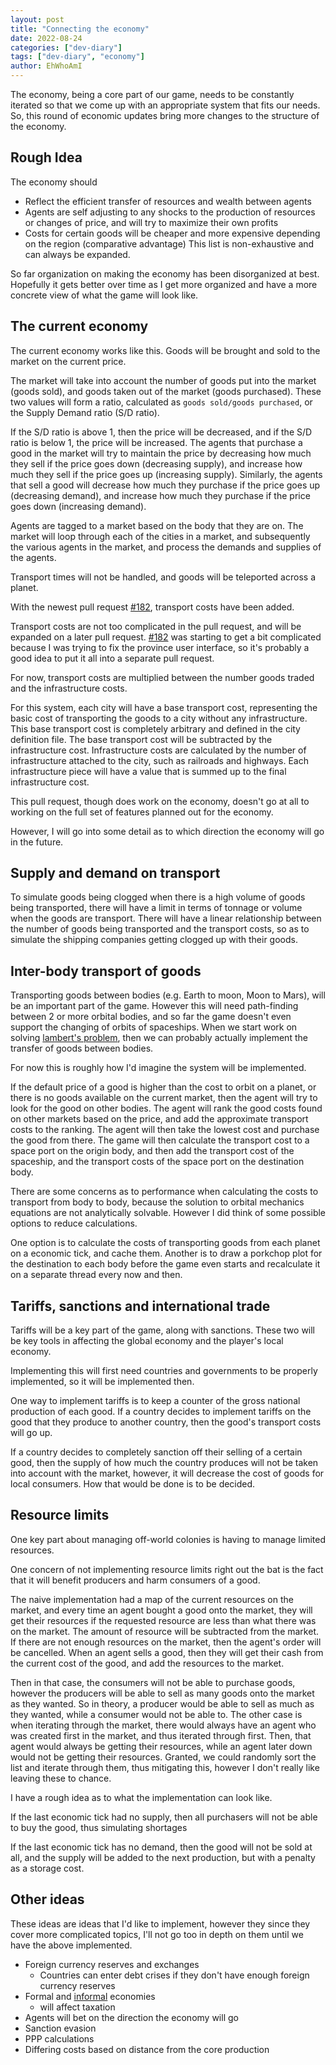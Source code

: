 ```yaml
---
layout: post
title: "Connecting the economy"
date: 2022-08-24
categories: ["dev-diary"]
tags: ["dev-diary", "economy"]
author: EhWhoAmI
---
```


The economy, being a core part of our game, needs to be constantly iterated so that we come up with an appropriate system that fits our needs. So, this round of economic updates bring more changes to the structure of the economy.


## Rough Idea
The economy should
 - Reflect the efficient transfer of resources and wealth between agents
 - Agents are self adjusting to any shocks to the production of resources or changes of price, and will try to maximize their own profits
 - Costs for certain goods will be cheaper and more expensive depending on the region (comparative advantage)
This list is non-exhaustive and can always be expanded.

So far organization on making the economy has been disorganized at best. Hopefully it gets better over time as I get more organized and have a more concrete view of what the game will look like.

## The current economy
The current economy works like this. Goods will be brought and sold to the market on the current price.


The market will take into account the number of goods put into the market (goods sold), and goods taken out of the market (goods purchased). These two values will form a ratio, calculated as `goods sold/goods purchased`, or the Supply Demand ratio (S/D ratio).


If the S/D ratio is above 1, then the price will be decreased, and if the S/D ratio is below 1, the price will be increased. The agents that purchase a good in the market will try to maintain the price by decreasing how much they sell if the price goes down (decreasing supply), and increase how much they sell if the price goes up (increasing supply). Similarly, the agents that sell a good will decrease how much they purchase if the price goes up (decreasing demand), and increase how much they purchase if the price goes down (increasing demand).


Agents are tagged to a market based on the body that they are on. The market will loop through each of the cities in a market, and subsequently the various agents in the market, and process the demands and supplies of the agents.


Transport times will not be handled, and goods will be teleported across a planet.


With the newest pull request [#182](https://github.com/Conquer-Space/Conquer-Space/pull/182), transport costs have been added.


Transport costs are not too complicated in the pull request, and will be expanded on a later pull request. [#182](https://github.com/Conquer-Space/Conquer-Space/pull/182) was starting to get a bit complicated because I was trying to fix the province user interface, so it's probably a good idea to put it all into a separate pull request.


For now, transport costs are multiplied between the number goods traded and the infrastructure costs.


For this system, each city will have a base transport cost, representing the basic cost of transporting the goods to a city without any infrastructure. This base transport cost is completely arbitrary and defined in the city definition file. The base transport cost will be subtracted by the infrastructure cost. Infrastructure costs are calculated by the number of infrastructure attached to the city, such as railroads and highways. Each infrastructure piece will have a value that is summed up to the final infrastructure cost.


This pull request, though does work on the economy, doesn't go at all to working on the full set of features planned out for the economy.


However, I will go into some detail as to which direction the economy will go in the future.


## Supply and demand on transport
To simulate goods being clogged when there is a high volume of goods being transported, there will have a limit in terms of tonnage or volume when the goods are transport. There will have a linear relationship between the number of goods being transported and the transport costs, so as to simulate the shipping companies getting clogged up with their goods.


## Inter-body transport of goods
Transporting goods between bodies (e.g. Earth to moon, Moon to Mars), will be an important part of the game. However this will need path-finding between 2 or more orbital bodies, and so far the game doesn't even support the changing of orbits of spaceships. When we start work on solving [lambert's problem](https://en.wikipedia.org/wiki/Lambert%27s_problem), then we can probably actually implement the transfer of goods between bodies.


For now this is roughly how I'd imagine the system will be implemented.


If the default price of a good is higher than the cost to orbit on a planet, or there is no goods available on the current market, then the agent will try to look for the good on other bodies. The agent will rank the good costs found on other markets based on the price, and add the approximate transport costs to the ranking. The agent will then take the lowest cost and purchase the good from there. The game will then calculate the transport cost to a space port on the origin body, and then add the transport cost of the spaceship, and the transport costs of the space port on the destination body.


There are some concerns as to performance when calculating the costs to transport from body to body, because the solution to orbital mechanics equations are not analytically solvable. However I did think of some possible options to reduce calculations.


One option is to calculate the costs of transporting goods from each planet on a economic tick, and cache them. Another is to draw a porkchop plot for the destination to each body before the game even starts and recalculate it on a separate thread every now and then.

## Tariffs, sanctions and international trade
Tariffs will be a key part of the game, along with sanctions. These two will be key tools in affecting the global economy and the player's local economy.


Implementing this will first need countries and governments to be properly implemented, so it will be implemented then.


One way to implement tariffs is to keep a counter of the gross national production of each good. If a country decides to implement tariffs on the good that they produce to another country, then the good's transport costs will go up.

If a country decides to completely sanction off their selling of a certain good, then the supply of how much the country produces will not be taken into account with the market, however, it will decrease the cost of goods for local consumers. How that would be done is to be decided.

## Resource limits
One key part about managing off-world colonies is having to manage limited resources.

One concern of not implementing resource limits right out the bat is the fact that it will benefit producers and harm consumers of a good.

The naive implementation had a map of the current resources on the market, and every time an agent bought a good onto the market, they will get their resources if the requested resource are less than what there was on the market. The amount of resource will be subtracted from the market. If there are not enough resources on the market, then the agent's order will be cancelled. When an agent sells a good, then they will get their cash from the current cost of the good, and add the resources to the market.

Then in that case, the consumers will not be able to purchase goods, however the producers will be able to sell as many goods onto the market as they wanted. So in theory, a producer would be able to sell as much as they wanted, while a consumer would not be able to. The other case is when iterating through the market, there would always have an agent who was created first in the market, and thus iterated through first. Then, that agent would always be getting their resources, while an agent later down would not be getting their resources. Granted, we could randomly sort the list and iterate through them, thus mitigating this, however I don't really like leaving these to chance.


I have a rough idea as to what the implementation can look like.


If the last economic tick had no supply, then all purchasers will not be able to buy the good, thus simulating shortages


If the last economic tick has no demand, then the good will not be sold at all, and the supply will be added to the next production, but with a penalty as a storage cost.

## Other ideas
These ideas are ideas that I'd like to implement, however they since they cover more complicated topics, I'll not go too in depth on them until we have the above implemented.
 - Foreign currency reserves and exchanges
   - Countries can enter debt crises if they don't have enough foreign currency reserves
 - Formal and [informal](https://en.wikipedia.org/wiki/Informal_economy) economies
   - will affect taxation
 - Agents will bet on the direction the economy will go
 - Sanction evasion
 - PPP calculations
 - Differing costs based on distance from the core production

